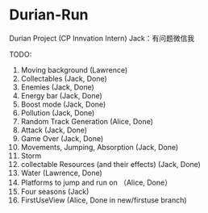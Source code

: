 # Durian-Run
Durian Project (CP Innvation Intern)
Jack：有问题微信我

TODO:
1. Moving background (Lawrence)
2. Collectables (Jack, Done)
3. Enemies (Jack, Done)
4. Energy bar (Jack, Done)
5. Boost mode (Jack, Done)
6. Pollution (Jack, Done)
7. Random Track Generation (Alice, Done)
8. Attack (Jack, Done)
9. Game Over (Jack, Done)
10. Movements, Jumping, Absorption (Jack, Done)
11. Storm
12. collectable Resources (and their effects) (Jack, Done)
13. Water (Lawrence, Done)
14. Platforms to jump and run on （Alice, Done）
15. Four seasons (Jack)
16. FirstUseView (Alice, Done in new/firstuse branch)
